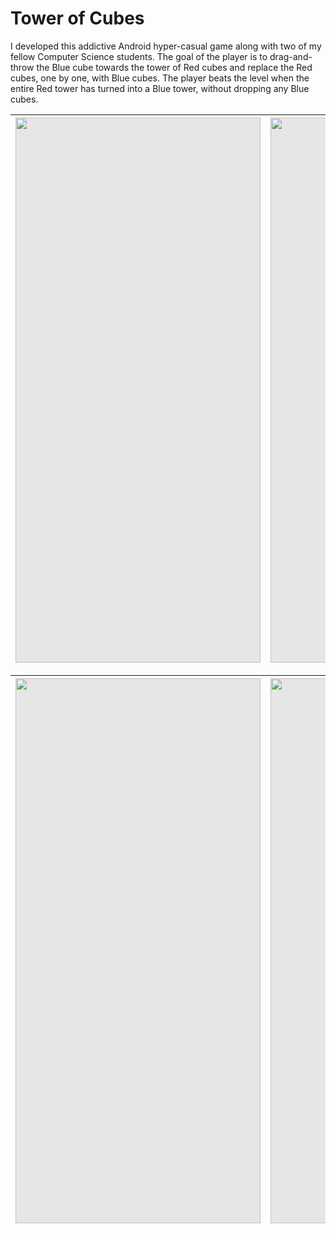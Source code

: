 # Tower of Cubes

I developed this addictive Android hyper-casual game along with two of my fellow Computer Science students.
The goal of the player is to drag-and-throw the Blue cube towards the tower of Red cubes and replace the Red cubes, one by one, with Blue cubes.
The player beats the level when the entire Red tower has turned into a Blue tower, without dropping any Blue cubes.

|<img style="display: block;-webkit-user-select: none;margin: auto;cursor: zoom-in;background-color: hsl(0, 0%, 90%);transition: background-color 300ms;" src="https://i.imgur.com/979jg1F.jpg" width="392" height="872">                |<img style="display: block;-webkit-user-select: none;margin: auto;cursor: zoom-in;background-color: hsl(0, 0%, 90%);transition: background-color 300ms;" src="https://i.imgur.com/QdxHVrQ.jpg" width="392" height="872">                          |
|----------------|-------------------------------|

|<img style="display: block;-webkit-user-select: none;margin: auto;cursor: zoom-in;background-color: hsl(0, 0%, 90%);transition: background-color 300ms;" src="https://i.imgur.com/fjCXZpq.jpg" width="392" height="872">                |<img style="display: block;-webkit-user-select: none;margin: auto;cursor: zoom-in;background-color: hsl(0, 0%, 90%);transition: background-color 300ms;" src="https://i.imgur.com/QSOZbNJ.jpg" width="392" height="872">                          |
|----------------|-------------------------------|




